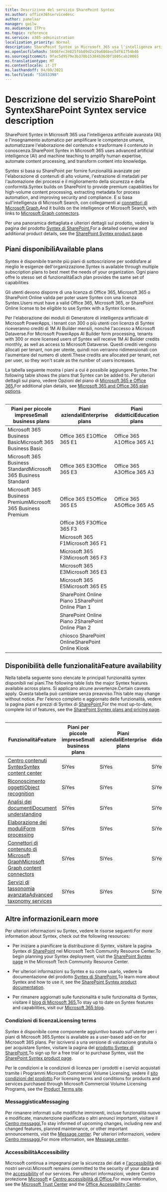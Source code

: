```yaml
---
title: Descrizione del servizio SharePoint Syntex
ms.author: office365servicedesc
author: pamelaar
manager: gailw
ms.audience: ITPro
ms.topic: reference
ms.service: o365-administration
localization_priority: Normal
description: SharePoint Syntex in Microsoft 365 usa l'intelligenza artificiale avanzata (AI) e l'insegnamento automatico per amplificare le competenze umane, automatizzare l'elaborazione del contenuto e trasformare il contenuto in conoscenza.
ms.openlocfilehash: 5606fec3e825fbb09d2a19a686bec5df61754b46
ms.sourcegitcommit: 9fac5d9579e3b370b15384b36d0f1805cab20065
ms.translationtype: MT
ms.contentlocale: it-IT
ms.lasthandoff: 04/09/2021
ms.locfileid: "51653398"
---
```

# <a name="sharepoint-syntex-service-description"></a><span data-ttu-id="34394-103">Descrizione del servizio SharePoint Syntex</span><span class="sxs-lookup"><span data-stu-id="34394-103">SharePoint Syntex service description</span></span> 

<span data-ttu-id="34394-104">SharePoint Syntex in Microsoft 365 usa l'intelligenza artificiale avanzata (AI) e l'insegnamento automatico per amplificare le competenze umane, automatizzare l'elaborazione del contenuto e trasformare il contenuto in conoscenza.</span><span class="sxs-lookup"><span data-stu-id="34394-104">SharePoint Syntex in Microsoft 365 uses advanced artificial intelligence (AI) and machine teaching to amplify human expertise, automate content processing, and transform content into knowledge.</span></span>

<span data-ttu-id="34394-105">Syntex si basa su SharePoint per fornire funzionalità avanzate per l'elaborazione di contenuti di alto volume, l'estrazione di metadati per l'automazione dei processi e il miglioramento della sicurezza e della conformità.</span><span class="sxs-lookup"><span data-stu-id="34394-105">Syntex builds on SharePoint to provide premium capabilities for high-volume content processing, extracting metadata for process automation, and improving security and compliance.</span></span> <span data-ttu-id="34394-106">E si basa sull'intelligenza di Microsoft Search, con collegamenti ai [connettori di Microsoft Graph.](/microsoftsearch/connectors-overview)</span><span class="sxs-lookup"><span data-stu-id="34394-106">And it builds on the intelligence of Microsoft Search, with links to [Microsoft Graph connectors](/microsoftsearch/connectors-overview).</span></span>

<span data-ttu-id="34394-107">Per una panoramica dettagliata e ulteriori dettagli sul prodotto, vedere la pagina del prodotto [Syntex di SharePoint.](https://aka.ms/sharepointsyntex)</span><span class="sxs-lookup"><span data-stu-id="34394-107">For a detailed overview and additional product details, see the [SharePoint Syntex product page](https://aka.ms/sharepointsyntex).</span></span>

## <a name="available-plans"></a><span data-ttu-id="34394-108">Piani disponibili</span><span class="sxs-lookup"><span data-stu-id="34394-108">Available plans</span></span>

<span data-ttu-id="34394-109">Syntex è disponibile tramite più piani di sottoscrizione per soddisfare al meglio le esigenze dell'organizzazione.</span><span class="sxs-lookup"><span data-stu-id="34394-109">Syntex is available through multiple subscription plans to best meet the needs of your organization.</span></span> <span data-ttu-id="34394-110">Ogni piano offre lo stesso set di funzionalità</span><span class="sxs-lookup"><span data-stu-id="34394-110">Each plan provides the same set of capabilities</span></span>

<span data-ttu-id="34394-111">Gli utenti devono disporre di una licenza di Office 365, Microsoft 365 o SharePoint Online valida per poter usare Syntex con una licenza Syntex.</span><span class="sxs-lookup"><span data-stu-id="34394-111">Users must have a valid Office 365, Microsoft 365, or SharePoint Online license to be eligible to use Syntex with a Syntex license.</span></span>

<span data-ttu-id="34394-112">Per l'elaborazione dei moduli di Generatore di intelligenza artificiale di Microsoft PowerApps, i tenant con 300 o più utenti con licenza di Syntex riceveranno crediti di 1M AI Builder mensili, nonché l'accesso a Microsoft Dataverse.</span><span class="sxs-lookup"><span data-stu-id="34394-112">For Microsoft PowerApps AI Builder form processing, tenants with 300 or more licensed users of Syntex will receive 1M AI Builder credits monthly, as well as access to Microsoft Dataverse.</span></span> <span data-ttu-id="34394-113">Questi crediti vengono allocati per tenant, non per utente, quindi non verranno ridimensionati con l'aumentare del numero di utenti.</span><span class="sxs-lookup"><span data-stu-id="34394-113">These credits are allocated per tenant, not per user, so they won't scale as the number of users increases.</span></span>

<span data-ttu-id="34394-114">La tabella seguente mostra i piani a cui è possibile aggiungere Syntex.</span><span class="sxs-lookup"><span data-stu-id="34394-114">The following table shows the plans that Syntex can be added to.</span></span> <span data-ttu-id="34394-115">Per ulteriori dettagli sul piano, vedere Opzioni del piano di [Microsoft 365 e Office 365.](../office-365-platform-service-description/office-365-plan-options.md)</span><span class="sxs-lookup"><span data-stu-id="34394-115">For additional plan details, see [Microsoft 365 and Office 365 plan options](../office-365-platform-service-description/office-365-plan-options.md).</span></span><br><br>


| <span data-ttu-id="34394-116">Piani per piccole imprese</span><span class="sxs-lookup"><span data-stu-id="34394-116">Small business plans</span></span>            | <span data-ttu-id="34394-117">Piani aziendali</span><span class="sxs-lookup"><span data-stu-id="34394-117">Enterprise plans</span></span>         | <span data-ttu-id="34394-118">Piani didattici</span><span class="sxs-lookup"><span data-stu-id="34394-118">Education plans</span></span>     |
| ------------------------------- | ------------------------ | ------------------- |
| <span data-ttu-id="34394-119">Microsoft 365 Business Basic</span><span class="sxs-lookup"><span data-stu-id="34394-119">Microsoft 365 Business Basic</span></span>    | <span data-ttu-id="34394-120">Office 365 E1</span><span class="sxs-lookup"><span data-stu-id="34394-120">Office 365 E1</span></span>            | <span data-ttu-id="34394-121">Office 365 A1</span><span class="sxs-lookup"><span data-stu-id="34394-121">Office 365 A1</span></span>       |
| <span data-ttu-id="34394-122">Microsoft 365 Business Standard</span><span class="sxs-lookup"><span data-stu-id="34394-122">Microsoft 365 Business Standard</span></span> | <span data-ttu-id="34394-123">Office 365 E3</span><span class="sxs-lookup"><span data-stu-id="34394-123">Office 365 E3</span></span>            | <span data-ttu-id="34394-124">Office 365 A3</span><span class="sxs-lookup"><span data-stu-id="34394-124">Office 365 A3</span></span>       |
| <span data-ttu-id="34394-125">Microsoft 365 Business Premium</span><span class="sxs-lookup"><span data-stu-id="34394-125">Microsoft 365 Business Premium</span></span>  | <span data-ttu-id="34394-126">Office 365 E5</span><span class="sxs-lookup"><span data-stu-id="34394-126">Office 365 E5</span></span>            | <span data-ttu-id="34394-127">Office 365 A5</span><span class="sxs-lookup"><span data-stu-id="34394-127">Office 365 A5</span></span>       |
|                                 | <span data-ttu-id="34394-128">Office 365 F3</span><span class="sxs-lookup"><span data-stu-id="34394-128">Office 365 F3</span></span>            |                     |
|                                 | <span data-ttu-id="34394-129">Microsoft 365 F1</span><span class="sxs-lookup"><span data-stu-id="34394-129">Microsoft 365 F1</span></span>         |                     |
|                                 | <span data-ttu-id="34394-130">Microsoft 365 F3</span><span class="sxs-lookup"><span data-stu-id="34394-130">Microsoft 365 F3</span></span>         |                     |
|                                 | <span data-ttu-id="34394-131">Microsoft 365 E3</span><span class="sxs-lookup"><span data-stu-id="34394-131">Microsoft 365 E3</span></span>         |                     |
|                                 | <span data-ttu-id="34394-132">Microsoft 365 E5</span><span class="sxs-lookup"><span data-stu-id="34394-132">Microsoft 365 E5</span></span>         |                     |
|                                 | <span data-ttu-id="34394-133">SharePoint Online Piano 1</span><span class="sxs-lookup"><span data-stu-id="34394-133">SharePoint Online Plan 1</span></span> |                     |
|                                 | <span data-ttu-id="34394-134">SharePoint Online Piano 2</span><span class="sxs-lookup"><span data-stu-id="34394-134">SharePoint Online Plan 2</span></span> |                     |
|                                 | <span data-ttu-id="34394-135">chiosco SharePoint Online</span><span class="sxs-lookup"><span data-stu-id="34394-135">SharePoint Online Kiosk</span></span>  |                     |

## <a name="feature-availability"></a><span data-ttu-id="34394-136">Disponibilità delle funzionalità</span><span class="sxs-lookup"><span data-stu-id="34394-136">Feature availability</span></span>

<span data-ttu-id="34394-137">Nella tabella seguente sono elencate le principali funzionalità syntex disponibili nei piani.</span><span class="sxs-lookup"><span data-stu-id="34394-137">The following table lists the major Syntex features available across plans.</span></span> <span data-ttu-id="34394-138">Si applicano alcune avvertenze.</span><span class="sxs-lookup"><span data-stu-id="34394-138">Certain caveats apply.</span></span> <span data-ttu-id="34394-139">Questa tabella può cambiare senza preavviso.</span><span class="sxs-lookup"><span data-stu-id="34394-139">This table may change without notice.</span></span> <span data-ttu-id="34394-140">Per l'elenco completo e aggiornato delle funzionalità, vedere la pagina piani e prezzi di Syntex di [SharePoint.](https://www.microsoft.com/microsoft-365/enterprise/sharepoint-syntex)</span><span class="sxs-lookup"><span data-stu-id="34394-140">For the most up-to-date, complete list of features, see the [SharePoint Syntex plans and pricing page](https://www.microsoft.com/microsoft-365/enterprise/sharepoint-syntex).</span></span><br><br>

| <span data-ttu-id="34394-141">Funzionalità</span><span class="sxs-lookup"><span data-stu-id="34394-141">Feature</span></span> | <span data-ttu-id="34394-142">Piani per piccole imprese</span><span class="sxs-lookup"><span data-stu-id="34394-142">Small business plans</span></span> | <span data-ttu-id="34394-143">Piani aziendali</span><span class="sxs-lookup"><span data-stu-id="34394-143">Enterprise plans</span></span> | <span data-ttu-id="34394-144">Piani didattici</span><span class="sxs-lookup"><span data-stu-id="34394-144">Education plans</span></span> |
|--|--|--|--|
| [<span data-ttu-id="34394-145">Centro contenuti Syntex</span><span class="sxs-lookup"><span data-stu-id="34394-145">Syntex content center</span></span>](sharepoint-syntex-features.md#syntex-content-center) | <span data-ttu-id="34394-146">Sì</span><span class="sxs-lookup"><span data-stu-id="34394-146">Yes</span></span> | <span data-ttu-id="34394-147">Sì</span><span class="sxs-lookup"><span data-stu-id="34394-147">Yes</span></span> | <span data-ttu-id="34394-148">Sì</span><span class="sxs-lookup"><span data-stu-id="34394-148">Yes</span></span> |
| [<span data-ttu-id="34394-149">Riconoscimento oggetti</span><span class="sxs-lookup"><span data-stu-id="34394-149">Object recognition</span></span>](sharepoint-syntex-features.md#object-recognition) | <span data-ttu-id="34394-150">Sì</span><span class="sxs-lookup"><span data-stu-id="34394-150">Yes</span></span> | <span data-ttu-id="34394-151">Sì</span><span class="sxs-lookup"><span data-stu-id="34394-151">Yes</span></span> | <span data-ttu-id="34394-152">Sì</span><span class="sxs-lookup"><span data-stu-id="34394-152">Yes</span></span> |
| [<span data-ttu-id="34394-153">Analisi dei documenti</span><span class="sxs-lookup"><span data-stu-id="34394-153">Document understanding</span></span>](sharepoint-syntex-features.md#document-understanding) | <span data-ttu-id="34394-154">Sì</span><span class="sxs-lookup"><span data-stu-id="34394-154">Yes</span></span> | <span data-ttu-id="34394-155">Sì</span><span class="sxs-lookup"><span data-stu-id="34394-155">Yes</span></span> | <span data-ttu-id="34394-156">Sì</span><span class="sxs-lookup"><span data-stu-id="34394-156">Yes</span></span> |
| [<span data-ttu-id="34394-157">Elaborazione dei moduli</span><span class="sxs-lookup"><span data-stu-id="34394-157">Form processing</span></span>](sharepoint-syntex-features.md#form-processing) | <span data-ttu-id="34394-158">Sì</span><span class="sxs-lookup"><span data-stu-id="34394-158">Yes</span></span> | <span data-ttu-id="34394-159">Sì</span><span class="sxs-lookup"><span data-stu-id="34394-159">Yes</span></span> | <span data-ttu-id="34394-160">Sì</span><span class="sxs-lookup"><span data-stu-id="34394-160">Yes</span></span> |
| [<span data-ttu-id="34394-161">Connettori di contenuto di Microsoft Graph</span><span class="sxs-lookup"><span data-stu-id="34394-161">Microsoft Graph content connectors</span></span>](sharepoint-syntex-features.md#microsoft-graph-content-connectors) | <span data-ttu-id="34394-162">Sì</span><span class="sxs-lookup"><span data-stu-id="34394-162">Yes</span></span> | <span data-ttu-id="34394-163">Sì</span><span class="sxs-lookup"><span data-stu-id="34394-163">Yes</span></span> | <span data-ttu-id="34394-164">Sì</span><span class="sxs-lookup"><span data-stu-id="34394-164">Yes</span></span> |
| [<span data-ttu-id="34394-165">Servizi di tassonomia avanzata</span><span class="sxs-lookup"><span data-stu-id="34394-165">Advanced taxonomy services</span></span>](sharepoint-syntex-features.md#advanced-taxonomy-services) | <span data-ttu-id="34394-166">Sì</span><span class="sxs-lookup"><span data-stu-id="34394-166">Yes</span></span> | <span data-ttu-id="34394-167">Sì</span><span class="sxs-lookup"><span data-stu-id="34394-167">Yes</span></span> | <span data-ttu-id="34394-168">Sì</span><span class="sxs-lookup"><span data-stu-id="34394-168">Yes</span></span> |

## <a name="learn-more"></a><span data-ttu-id="34394-169">Altre informazioni</span><span class="sxs-lookup"><span data-stu-id="34394-169">Learn more</span></span>

<span data-ttu-id="34394-170">Per ulteriori informazioni su Syntex, vedere le risorse seguenti:</span><span class="sxs-lookup"><span data-stu-id="34394-170">For more information about Syntex, check out the following resources:</span></span>

  - <span data-ttu-id="34394-171">Per iniziare a pianificare la distribuzione di Syntex, visitare la pagina Syntex di [SharePoint](https://resources.techcommunity.microsoft.com/sharepoint-syntex/) nel Microsoft Tech Community Resource Center.</span><span class="sxs-lookup"><span data-stu-id="34394-171">To begin planning your Syntex deployment, visit the [SharePoint Syntex page](https://resources.techcommunity.microsoft.com/sharepoint-syntex/) in the Microsoft Tech Community Resource Center.</span></span>

  - <span data-ttu-id="34394-172">Per ulteriori informazioni su Syntex e su come usarlo, vedere la documentazione del prodotto [Syntex di SharePoint.](/microsoft-365/contentunderstanding/)</span><span class="sxs-lookup"><span data-stu-id="34394-172">To learn more about Syntex and how to use it, see the [SharePoint Syntex product documentation](/microsoft-365/contentunderstanding/).</span></span>

  - <span data-ttu-id="34394-173">Per rimanere aggiornati sulle funzionalità e sulle funzionalità di Syntex, visitare il [blog di Microsoft 365.](https://go.microsoft.com/fwlink/?linkid=2084915)</span><span class="sxs-lookup"><span data-stu-id="34394-173">To stay up to date on Syntex features and capabilities, visit our [Microsoft 365 blog](https://go.microsoft.com/fwlink/?linkid=2084915).</span></span>

### <a name="licensing-terms"></a><span data-ttu-id="34394-174">Condizioni di licenza</span><span class="sxs-lookup"><span data-stu-id="34394-174">Licensing terms</span></span>

<span data-ttu-id="34394-175">Syntex è disponibile come componente aggiuntivo basato sull'utente per i piani di Microsoft 365.</span><span class="sxs-lookup"><span data-stu-id="34394-175">Syntex is available as a user-based add-on for Microsoft 365 plans.</span></span> <span data-ttu-id="34394-176">Per iscriversi a una versione di valutazione gratuita o per acquistare Syntex, visitare la pagina del [prodotto Syntex di SharePoint.](https://aka.ms/sharepointsyntex)</span><span class="sxs-lookup"><span data-stu-id="34394-176">To sign up for a free trial or to purchase Syntex, visit the [SharePoint Syntex product page](https://aka.ms/sharepointsyntex).</span></span>

<span data-ttu-id="34394-177">Per le condizioni e le condizioni di licenza per i prodotti e i servizi acquistati tramite i Programmi Microsoft Commercial Volume Licensing, vedere il [sito condizioni del prodotto](https://www.microsoft.com/licensing/terms/).</span><span class="sxs-lookup"><span data-stu-id="34394-177">For licensing terms and conditions for products and services purchased through Microsoft Commercial Volume Licensing Programs, see the [Product Terms site](https://www.microsoft.com/licensing/terms/).</span></span>

### <a name="messaging"></a><span data-ttu-id="34394-178">Messaggistica</span><span class="sxs-lookup"><span data-stu-id="34394-178">Messaging</span></span>

<span data-ttu-id="34394-179">Per rimanere informati sulle modifiche imminenti, incluse funzionalità nuove e modificate, manutenzione pianificata o altri annunci importanti, visitare il [Centro messaggi.](https://go.microsoft.com/fwlink/p/?linkid=2070717)</span><span class="sxs-lookup"><span data-stu-id="34394-179">To stay informed of upcoming changes, including new and changed features, planned maintenance, or other important announcements, visit the [Message center](https://go.microsoft.com/fwlink/p/?linkid=2070717).</span></span> <span data-ttu-id="34394-180">Per ulteriori informazioni, vedere [Centro messaggi.](/microsoft-365/admin/manage/message-center)</span><span class="sxs-lookup"><span data-stu-id="34394-180">For more information, see [Message center](/microsoft-365/admin/manage/message-center).</span></span>

### <a name="accessibility"></a><span data-ttu-id="34394-181">Accessibilità</span><span class="sxs-lookup"><span data-stu-id="34394-181">Accessibility</span></span>

<span data-ttu-id="34394-182">Microsoft continua a impegnarsi per la sicurezza dei dati e [l'accessibilità](https://www.microsoft.com/trust-center/compliance/accessibility) dei nostri servizi.</span><span class="sxs-lookup"><span data-stu-id="34394-182">Microsoft remains committed to the security of your data and the [accessibility](https://www.microsoft.com/trust-center/compliance/accessibility) of our services.</span></span> <span data-ttu-id="34394-183">Per ulteriori informazioni, vedere Centro protezione [Microsoft](https://www.microsoft.com/trust-center) e [Centro accessibilità di Office.](https://support.office.com/article/ecab0fcf-d143-4fe8-a2ff-6cd596bddc6d)</span><span class="sxs-lookup"><span data-stu-id="34394-183">For more information, see the [Microsoft Trust Center](https://www.microsoft.com/trust-center) and the [Office Accessibility Center](https://support.office.com/article/ecab0fcf-d143-4fe8-a2ff-6cd596bddc6d).</span></span>